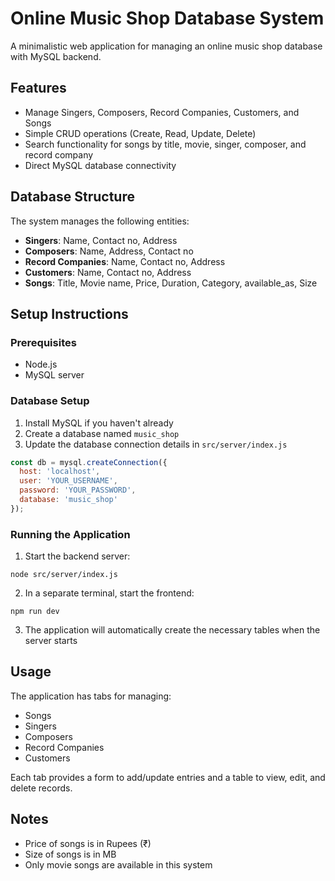 
# Online Music Shop Database System

A minimalistic web application for managing an online music shop database with MySQL backend.

## Features

- Manage Singers, Composers, Record Companies, Customers, and Songs
- Simple CRUD operations (Create, Read, Update, Delete)
- Search functionality for songs by title, movie, singer, composer, and record company
- Direct MySQL database connectivity

## Database Structure

The system manages the following entities:

- **Singers**: Name, Contact no, Address
- **Composers**: Name, Address, Contact no
- **Record Companies**: Name, Contact no, Address
- **Customers**: Name, Contact no, Address
- **Songs**: Title, Movie name, Price, Duration, Category, available_as, Size

## Setup Instructions

### Prerequisites
- Node.js
- MySQL server

### Database Setup
1. Install MySQL if you haven't already
2. Create a database named `music_shop`
3. Update the database connection details in `src/server/index.js`

```javascript
const db = mysql.createConnection({
  host: 'localhost',
  user: 'YOUR_USERNAME',
  password: 'YOUR_PASSWORD',
  database: 'music_shop'
});
```

### Running the Application

1. Start the backend server:
```
node src/server/index.js
```

2. In a separate terminal, start the frontend:
```
npm run dev
```

3. The application will automatically create the necessary tables when the server starts

## Usage

The application has tabs for managing:
- Songs
- Singers
- Composers
- Record Companies
- Customers

Each tab provides a form to add/update entries and a table to view, edit, and delete records.

## Notes
- Price of songs is in Rupees (₹)
- Size of songs is in MB
- Only movie songs are available in this system
